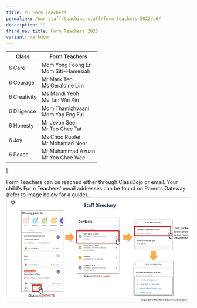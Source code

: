 ```yaml
---
title: P6 Form Teachers
permalink: /our-staff/teaching-staff/form-teachers-2022/p6/
description: ""
third_nav_title: Form Teachers 2025
variant: markdown
---
```

| Class| Form Teachers | 
| -------- | -------- |
| 6 Care | Mdm Yong Foong Er <br> Mdm Siti-Hamesiah |
| 6 Courage | Mr Mark Teo <br>Ms Geraldine Lim |
| 6 Creativity | Ms Mandi Yeoh <br>Ms Tan Wei Xin |
| 6 Diligence | Mdm Thamizhvaani <br>Mdm Yap Eng Fui |
| 6 Honesty | Mr Jevon See <br> Mr Teo Chee Tat | 
| 6 Joy | Ms Choo Ruofei <br> Mr Mohamad Noor | 
| 6 Peace | Mr Muhammad Azuan <br> Mr Yeo Chee Wee  | 
|

Form Teachers can be reached either through ClassDojo or email. Your child's Form Teachers' email addresses can be found on Parents Gateway (refer to image below for a guide).
![](/images/PG-contacts2.jpg)